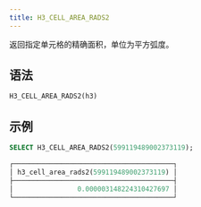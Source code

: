 ```yaml
---
title: H3_CELL_AREA_RADS2
---
```


返回指定单元格的精确面积，单位为平方弧度。

## 语法

```sql
H3_CELL_AREA_RADS2(h3)
```

## 示例

```sql
SELECT H3_CELL_AREA_RADS2(599119489002373119);

┌────────────────────────────────────────┐
│ h3_cell_area_rads2(599119489002373119) │
├────────────────────────────────────────┤
│                0.000003148224310427697 │
└────────────────────────────────────────┘
```